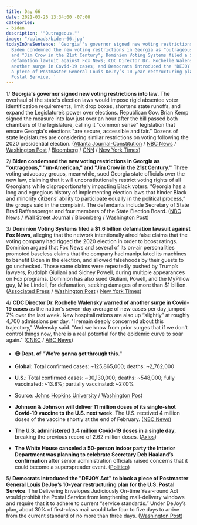 ```yaml
---
title: Day 66
date: 2021-03-26 13:34:00 -07:00
categories:
- biden
description: '"Outrageous."'
image: "/uploads/biden-66.jpg"
todayInOneSentence: 'Georgia''s governor signed new voting restrictions into law;
  Biden condemned the new voting restrictions in Georgia as "outrageous," "un-American,"
  and "Jim Crow in the 21st Century"; Dominion Voting Systems filed a $1.6 billion
  defamation lawsuit against Fox News; CDC Director Dr. Rochelle Walensky warned of
  another surge in Covid-19 cases; and Democrats introduced the "DEJOY Act" to block
  a piece of Postmaster General Louis DeJoy’s 10-year restructuring plan for the U.S.
  Postal Service. '
---
```


1/ **Georgia's governor signed new voting restrictions into law**. The overhaul of the state's election laws would impose rigid absentee voter identification requirements, limit drop boxes, shortens state runoffs, and expand the Legislature’s power over elections. Republican Gov. Brian Kemp signed the measure into law just over an hour after the bill passed both chambers of the legislature, calling it "common sense" legislation that ensure Georgia's elections "are secure, accessible and fair.” Dozens of state legislatures are considering similar restrictions on voting following the 2020 presidential election. ([Atlanta Journal-Constitution](https://www.ajc.com/politics/bill-changing-georgia-voting-rules-passes-state-house/EY2MATS6SRA77HTOBVEMTJLIT4/?xx) / [NBC News](https://www.nbcnews.com/politics/elections/georgia-passes-vast-restrictive-voting-law-limiting-early-voting-ballot-n1262101) / [Washington Post](https://www.washingtonpost.com/politics/georgia-voting-restrictions/2021/03/25/91009e72-8da1-11eb-9423-04079921c915_story.html) / [Bloomberg](https://www.bloomberg.com/news/articles/2021-03-25/georgia-governor-signs-sweeping-overhaul-of-state-elections?sref=MIBMEEoj) / [CNN](https://www.cnn.com/2021/03/25/politics/georgia-state-house-voting-bill-passage/index.html) / [New York Times](https://www.nytimes.com/2021/03/25/us/politics/georgia-voting-law-republicans.html))

2/ **Biden condemned the new voting restrictions in Georgia as "outrageous," "un-American," and "Jim Crow in the 21st Century."** Three voting-advocacy groups, meanwhile, sued Georgia state officials over the new law, claiming that it will unconstitutionally restrict voting rights of all Georgians while disproportionately impacting Black voters. “Georgia has a long and egregious history of implementing election laws that hinder Black and minority citizens’ ability to participate equally in the political process,” the groups said in the complaint. The defendants include Secretary of State Brad Raffensperger and four members of the State Election Board. ([NBC News](https://www.nbcnews.com/politics/elections/democrats-excoriate-new-voting-restrictions-georgia-make-it-illegal-give-n1262181) / [Wall Street Journal](https://www.wsj.com/articles/georgia-voting-law-draws-legal-challenge-11616778503) / [Bloomberg](https://www.bloomberg.com/news/articles/2021-03-26/georgia-election-officials-are-sued-over-new-voting-restrictions?srnd=politics-vp&sref=MIBMEEoj) / [Washington Post](https://www.washingtonpost.com/politics/2021/03/26/joe-biden-live-updates/#link-VF43N7LGXFGIPHHLCQCQGRYWFA))

3/ **Dominion Voting Systems filed a $1.6 billion defamation lawsuit against Fox News**, alleging that the network intentionally aired false claims that the voting company had rigged the 2020 election in order to boost ratings. Dominion argued that Fox News and several of its on-air personalities promoted baseless claims that the company had manipulated its machines to benefit Biden in the election, and allowed falsehoods by their guests to go unchecked. Those same claims were repeatedly pushed by Trump’s lawyers, Rudolph Giuliani and Sidney Powell, during multiple appearances on Fox programs. Dominion has also sued Giuliani, Powell, and the MyPillow guy, Mike Lindell, for defamation, seeking damages of more than $1 billion. ([Associated Press](https://apnews.com/article/joe-biden-donald-trump-media-lawsuits-elections-912eea8e168f95d51dec02da78ac2760) / [Washington Post](https://www.washingtonpost.com/media/2021/03/26/fox-dominion-lawsuit-defamation/) / [New York Times](https://www.nytimes.com/2021/03/26/business/media/fox-news-defamation-suit-dominion.html))

4/ **CDC Director Dr. Rochelle Walensky warned of another surge in Covid-19 cases** as the nation's seven-day average of new cases per day jumped 7% over the last week. New hospitalizations are also up “slightly” at roughly 4,700 admissions per day. "I remain deeply concerned about this trajectory," Walensky said. "And we know from prior surges that if we don't control things now, there is a real potential for the epidemic curve to soar again." ([CNBC](https://www.cnbc.com/2021/03/26/cdc-director-warns-of-possible-covid-surge-as-us-cases-increase-by-7percent.html) / [ABC News](https://abcnews.go.com/Politics/jj-surge-11m-vaccine-doses-cdc-director-deeply/story?id=76705319))

* #### 😷 Dept. of "We're gonna get through this."

* **Global**: Total confirmed cases: \~125,865,000; deaths: \~2,762,000

* **U.S.**: Total confirmed cases: \~30,130,000; deaths: \~548,000; fully vaccinated: \~13.8%; partially vaccinated: \~27.0%

* Source: [Johns Hopkins University](https://coronavirus.jhu.edu/map.html) / [Washington Post](https://www.washingtonpost.com/graphics/2020/health/covid-vaccine-states-distribution-doses/)

* **Johnson & Johnson will deliver 11 million doses of its single-shot Covid-19 vaccine to the U.S. next week**. The U.S. received 4 million doses of the vaccine shortly at the end of February. ([NBC News](https://www.nbcnews.com/politics/white-house/johnson-johnson-deliver-11-million-vaccine-doses-next-week-biden-n1262166))

* **The U.S. administered 3.4 million Covid-19 doses in a single day**, breaking the previous record of 2.62 million doses. ([Axios](https://www.axios.com/vaccine-daily-record-0da0a2d5-e494-4413-af4f-9babea418cbc.html))

* **The White House canceled a 50-person indoor party the Interior Department was planning to celebrate Secretary Deb Haaland’s confirmation** after senior administration officials raised concerns that it could become a superspreader event. ([Politico](https://www.politico.com/news/2021/03/26/white-house-deb-haaland-southwest-party-478154))

5/ **Democrats introduced the "DEJOY Act" to block a piece of Postmaster General Louis DeJoy’s 10-year restructuring plan for the U.S. Postal Service**. The Delivering Envelopes Judiciously On-time Year-round Act would prohibit the Postal Service from lengthening mail-delivery windows and require that it to adhere to current “service standards.” Under DeJoy’s plan, about 30% of first-class mail would take four to five days to arrive from the current standard of no more than three days. ([Washington Post](https://www.washingtonpost.com/business/2021/03/26/usps-dejoy-act/))